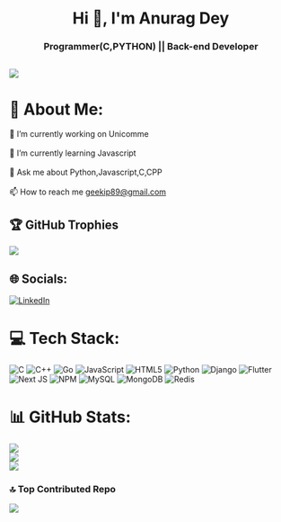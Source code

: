 <h1 align="center">Hi 👋, I'm Anurag Dey</h1>
<h3 align="center">Programmer(C,PYTHON) || Back-end Developer</h3>

[![](https://visitcount.itsvg.in/api?id=anuragcode-16&icon=0&color=0)](https://visitcount.itsvg.in)
---
# 💫 About Me:
🔭 I’m currently working on Unicomme<br><br>🌱 I’m currently learning Javascript<br><br>💬 Ask me about Python,Javascript,C,CPP<br><br>📫 How to reach me geekip89@gmail.com

## 🏆 GitHub Trophies
![](https://github-profile-trophy.vercel.app/?username=anuragcode-16&theme=radical&no-frame=true&no-bg=false&margin-w=4)

## 🌐 Socials:
[![LinkedIn](https://img.shields.io/badge/LinkedIn-%230077B5.svg?logo=linkedin&logoColor=white)](https://linkedin.com/in/https://linkedin.com/in/anurag-dey-67533a304) 

# 💻 Tech Stack:
![C](https://img.shields.io/badge/c-%2300599C.svg?style=for-the-badge&logo=c&logoColor=white) ![C++](https://img.shields.io/badge/c++-%2300599C.svg?style=for-the-badge&logo=c%2B%2B&logoColor=white) ![Go](https://img.shields.io/badge/go-%2300ADD8.svg?style=for-the-badge&logo=go&logoColor=white) ![JavaScript](https://img.shields.io/badge/javascript-%23323330.svg?style=for-the-badge&logo=javascript&logoColor=%23F7DF1E) ![HTML5](https://img.shields.io/badge/html5-%23E34F26.svg?style=for-the-badge&logo=html5&logoColor=white) ![Python](https://img.shields.io/badge/python-3670A0?style=for-the-badge&logo=python&logoColor=ffdd54) ![Django](https://img.shields.io/badge/django-%23092E20.svg?style=for-the-badge&logo=django&logoColor=white) ![Flutter](https://img.shields.io/badge/Flutter-%2302569B.svg?style=for-the-badge&logo=Flutter&logoColor=white) ![Next JS](https://img.shields.io/badge/Next-black?style=for-the-badge&logo=next.js&logoColor=white) ![NPM](https://img.shields.io/badge/NPM-%23CB3837.svg?style=for-the-badge&logo=npm&logoColor=white) ![MySQL](https://img.shields.io/badge/mysql-%2300000f.svg?style=for-the-badge&logo=mysql&logoColor=white) ![MongoDB](https://img.shields.io/badge/MongoDB-%234ea94b.svg?style=for-the-badge&logo=mongodb&logoColor=white) ![Redis](https://img.shields.io/badge/redis-%23DD0031.svg?style=for-the-badge&logo=redis&logoColor=white)
# 📊 GitHub Stats:
![](https://github-readme-stats.vercel.app/api?username=anuragcode-16&theme=dark&hide_border=false&include_all_commits=false&count_private=false)<br/>
![](https://github-readme-streak-stats.herokuapp.com/?user=anuragcode-16&theme=dark&hide_border=false)<br/>
![](https://github-readme-stats.vercel.app/api/top-langs/?username=anuragcode-16&theme=dark&hide_border=false&include_all_commits=false&count_private=false&layout=compact)

### 🔝 Top Contributed Repo
![](https://github-contributor-stats.vercel.app/api?username=anuragcode-16&limit=5&theme=dark&combine_all_yearly_contributions=true)
